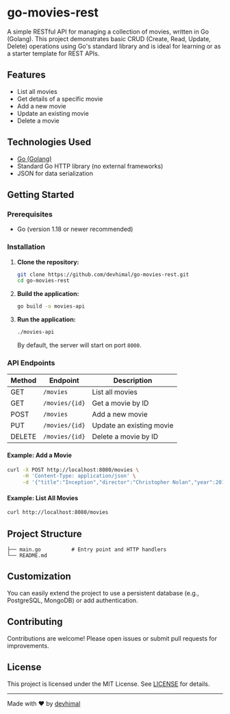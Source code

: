 # go-movies-rest

A simple RESTful API for managing a collection of movies, written in Go (Golang). This project demonstrates basic CRUD (Create, Read, Update, Delete) operations using Go's standard library and is ideal for learning or as a starter template for REST APIs.

## Features

- List all movies
- Get details of a specific movie
- Add a new movie
- Update an existing movie
- Delete a movie

## Technologies Used

- [Go (Golang)](https://golang.org/)
- Standard Go HTTP library (no external frameworks)
- JSON for data serialization

## Getting Started

### Prerequisites

- Go (version 1.18 or newer recommended)

### Installation

1. **Clone the repository:**

   ```bash
   git clone https://github.com/devhimal/go-movies-rest.git
   cd go-movies-rest
   ```

2. **Build the application:**

   ```bash
   go build -o movies-api
   ```

3. **Run the application:**

   ```bash
   ./movies-api
   ```

   By default, the server will start on port `8000`.

### API Endpoints

| Method | Endpoint       | Description              |
| ------ | -------------- | ------------------------ |
| GET    | `/movies`      | List all movies          |
| GET    | `/movies/{id}` | Get a movie by ID        |
| POST   | `/movies`      | Add a new movie          |
| PUT    | `/movies/{id}` | Update an existing movie |
| DELETE | `/movies/{id}` | Delete a movie by ID     |

#### Example: Add a Movie

```bash
curl -X POST http://localhost:8080/movies \
     -H 'Content-Type: application/json' \
     -d '{"title":"Inception","director":"Christopher Nolan","year":2010}'
```

#### Example: List All Movies

```bash
curl http://localhost:8080/movies
```

## Project Structure

```
├── main.go          # Entry point and HTTP handlers
└── README.md
```

## Customization

You can easily extend the project to use a persistent database (e.g., PostgreSQL, MongoDB) or add authentication.

## Contributing

Contributions are welcome! Please open issues or submit pull requests for improvements.

## License

This project is licensed under the MIT License. See [LICENSE](LICENSE) for details.

---

Made with ❤️ by [devhimal](https://github.com/devhimal)
